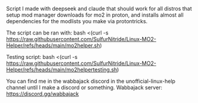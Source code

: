 Script I made with deepseek and claude that should work for all distros that setup mod manager downloads for mo2 in proton, and installs almost all dependencies for the modlists you make via protontricks.

The script can be ran with: bash <(curl -s https://raw.githubusercontent.com/SulfurNitride/Linux-MO2-Helper/refs/heads/main/mo2helper.sh)

Testing script: bash <(curl -s https://raw.githubusercontent.com/SulfurNitride/Linux-MO2-Helper/refs/heads/main/mo2helpertesting.sh)

You can find me in the wabbajack discord in the unofficial-linux-help channel until I make a discord or something. Wabbajack server: https://discord.gg/wabbajack
